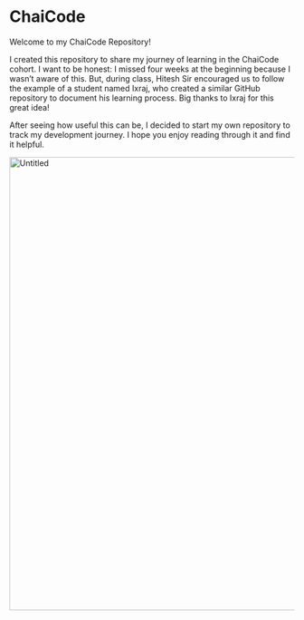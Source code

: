 # ChaiCode
Welcome to my ChaiCode Repository!

I created this repository to share my journey of learning in the ChaiCode cohort. I want to be honest: I missed four weeks at the beginning because I wasn’t aware of this. But, during class, Hitesh Sir encouraged us to follow the example of a student named Ixraj, who created a similar GitHub repository to document his learning process. Big thanks to Ixraj for this great idea!

After seeing how useful this can be, I decided to start my own repository to track my development journey. I hope you enjoy reading through it and find it helpful.

<img width="800" alt="Untitled" src="https://github.com/user-attachments/assets/80ad58f2-8176-4285-88ad-89c418eff11a" />


